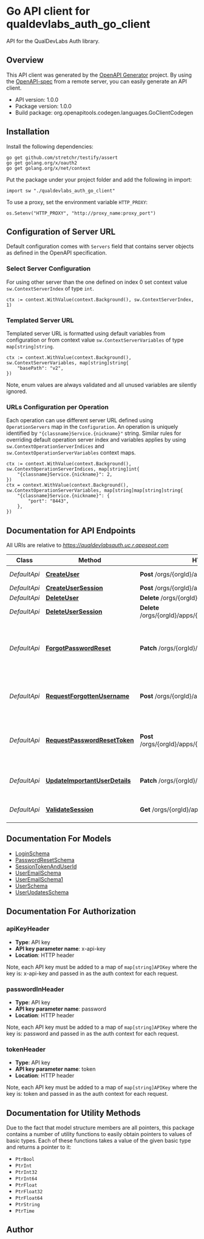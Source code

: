 # Go API client for qualdevlabs_auth_go_client

API for the QualDevLabs Auth library.

## Overview
This API client was generated by the [OpenAPI Generator](https://openapi-generator.tech) project.  By using the [OpenAPI-spec](https://www.openapis.org/) from a remote server, you can easily generate an API client.

- API version: 1.0.0
- Package version: 1.0.0
- Build package: org.openapitools.codegen.languages.GoClientCodegen

## Installation

Install the following dependencies:

```shell
go get github.com/stretchr/testify/assert
go get golang.org/x/oauth2
go get golang.org/x/net/context
```

Put the package under your project folder and add the following in import:

```golang
import sw "./qualdevlabs_auth_go_client"
```

To use a proxy, set the environment variable `HTTP_PROXY`:

```golang
os.Setenv("HTTP_PROXY", "http://proxy_name:proxy_port")
```

## Configuration of Server URL

Default configuration comes with `Servers` field that contains server objects as defined in the OpenAPI specification.

### Select Server Configuration

For using other server than the one defined on index 0 set context value `sw.ContextServerIndex` of type `int`.

```golang
ctx := context.WithValue(context.Background(), sw.ContextServerIndex, 1)
```

### Templated Server URL

Templated server URL is formatted using default variables from configuration or from context value `sw.ContextServerVariables` of type `map[string]string`.

```golang
ctx := context.WithValue(context.Background(), sw.ContextServerVariables, map[string]string{
	"basePath": "v2",
})
```

Note, enum values are always validated and all unused variables are silently ignored.

### URLs Configuration per Operation

Each operation can use different server URL defined using `OperationServers` map in the `Configuration`.
An operation is uniquely identified by `"{classname}Service.{nickname}"` string.
Similar rules for overriding default operation server index and variables applies by using `sw.ContextOperationServerIndices` and `sw.ContextOperationServerVariables` context maps.

```
ctx := context.WithValue(context.Background(), sw.ContextOperationServerIndices, map[string]int{
	"{classname}Service.{nickname}": 2,
})
ctx = context.WithValue(context.Background(), sw.ContextOperationServerVariables, map[string]map[string]string{
	"{classname}Service.{nickname}": {
		"port": "8443",
	},
})
```

## Documentation for API Endpoints

All URIs are relative to *https://qualdevlabsauth.uc.r.appspot.com*

Class | Method | HTTP request | Description
------------ | ------------- | ------------- | -------------
*DefaultApi* | [**CreateUser**](docs/DefaultApi.md#createuser) | **Post** /orgs/{orgId}/apps/{appId}/users | Creates a new user.
*DefaultApi* | [**CreateUserSession**](docs/DefaultApi.md#createusersession) | **Post** /orgs/{orgId}/apps/{appId}/sessions | Login user
*DefaultApi* | [**DeleteUser**](docs/DefaultApi.md#deleteuser) | **Delete** /orgs/{orgId}/apps/{appId}/users/{userId} | Delete a user
*DefaultApi* | [**DeleteUserSession**](docs/DefaultApi.md#deleteusersession) | **Delete** /orgs/{orgId}/apps/{appId}/sessions/{userId} | Logout user
*DefaultApi* | [**ForgotPasswordReset**](docs/DefaultApi.md#forgotpasswordreset) | **Patch** /orgs/{orgId}/apps/{appId}/password_reset | resets an unathenticated user&#39;s password using a token sent to their email
*DefaultApi* | [**RequestForgottenUsername**](docs/DefaultApi.md#requestforgottenusername) | **Post** /orgs/{orgId}/apps/{appId}/forgot_username | requests an email get sent to the user with their username
*DefaultApi* | [**RequestPasswordResetToken**](docs/DefaultApi.md#requestpasswordresettoken) | **Post** /orgs/{orgId}/apps/{appId}/password_reset_tokens | requests a password reset token for users who have forgotten their password
*DefaultApi* | [**UpdateImportantUserDetails**](docs/DefaultApi.md#updateimportantuserdetails) | **Patch** /orgs/{orgId}/apps/{appId}/users/{userId} | Updates a user&#39;s important details
*DefaultApi* | [**ValidateSession**](docs/DefaultApi.md#validatesession) | **Get** /orgs/{orgId}/apps/{appId}/sessions/{userId} | Verifies if session is valid


## Documentation For Models

 - [LoginSchema](docs/LoginSchema.md)
 - [PasswordResetSchema](docs/PasswordResetSchema.md)
 - [SessionTokenAndUserId](docs/SessionTokenAndUserId.md)
 - [UserEmailSchema](docs/UserEmailSchema.md)
 - [UserEmailSchema1](docs/UserEmailSchema1.md)
 - [UserSchema](docs/UserSchema.md)
 - [UserUpdatesSchema](docs/UserUpdatesSchema.md)


## Documentation For Authorization



### apiKeyHeader

- **Type**: API key
- **API key parameter name**: x-api-key
- **Location**: HTTP header

Note, each API key must be added to a map of `map[string]APIKey` where the key is: x-api-key and passed in as the auth context for each request.


### passwordInHeader

- **Type**: API key
- **API key parameter name**: password
- **Location**: HTTP header

Note, each API key must be added to a map of `map[string]APIKey` where the key is: password and passed in as the auth context for each request.


### tokenHeader

- **Type**: API key
- **API key parameter name**: token
- **Location**: HTTP header

Note, each API key must be added to a map of `map[string]APIKey` where the key is: token and passed in as the auth context for each request.


## Documentation for Utility Methods

Due to the fact that model structure members are all pointers, this package contains
a number of utility functions to easily obtain pointers to values of basic types.
Each of these functions takes a value of the given basic type and returns a pointer to it:

* `PtrBool`
* `PtrInt`
* `PtrInt32`
* `PtrInt64`
* `PtrFloat`
* `PtrFloat32`
* `PtrFloat64`
* `PtrString`
* `PtrTime`

## Author



